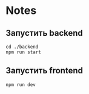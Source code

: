 # Notes

## Запустить backend
```shell
cd ./backend
npm run start
```

## Запустить frontend
```shell
npm run dev
```